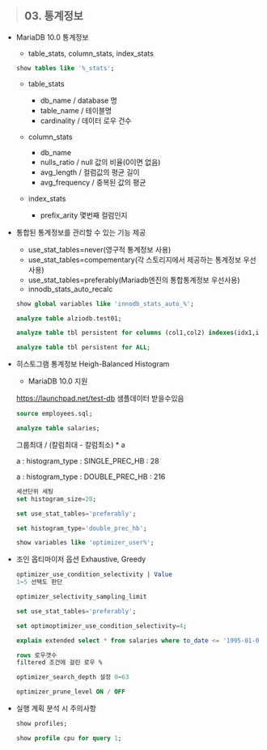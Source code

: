 > ## 03. 통계정보

* MariaDB 10.0 통계정보
    * table_stats, column_stats, index_stats
    ```sql
    show tables like '%_stats';

    ```
    * table_stats
        * db_name     /  database 명
        * table_name  /  테이블명
        * cardinality /  데이터 로우 건수
    
    * column_stats
        * db_name
        * nulls_ratio / null 값의 비율(0이면 없음)
        * avg_length  / 컬럼값의 평균 길이
        * avg_frequency / 중복된 값의 평균
    * index_stats
        * prefix_arity 몇번째 컬럼인지
* 통합된 통계정보를 관리할 수 있는 기능 제공
    * use_stat_tables=never(영구적 통계정보 사용)
    * use_stat_tables=compementary(각 스토리지에서 제공하는 통계정보 우선사용)
    * use_stat_tables=preferably(Mariadb엔진의 통합통계정보 우선사용)
    * innodb_stats_auto_recalc
    ```sql
    show global variables like 'innodb_stats_auto_%';

    analyze table alziodb.test01;

    analyze table tbl persistent for columns (col1,col2) indexes(idx1,idx2);

    analyze table tbl persistent for ALL;
    ```
* 히스토그램 통계정보 Heigh-Balanced Histogram
    * MariaDB 10.0 지원

    https://launchpad.net/test-db 샘플데이터 받을수있음

    ```sql
    source employees.sql;

    analyze table salaries;

    ```
    
    그룹최대 / (칼럼최대 - 칼럼최소) * a

    a : histogram_type : SINGLE_PREC_HB : 28

    a : histogram_type : DOUBLE_PREC_HB : 216

    ```sql
    세션단위 세팅
    set histogram_size=20;

    set use_stat_tables='preferably';

    set histogram_type='double_prec_hb';

    show variables like 'optimizer_user%';
    ```
    
* 조인 옵티마이저 옵션 Exhaustive, Greedy

    ```sql
    optimizer_use_condition_selectivity | Value
    1~5 선택도 판단

    optimizer_selectivity_sampling_limit

    set use_stat_tables='preferably';

    set optimoptimizer_use_condition_selectivity=4;

    explain extended select * from salaries where to_date <= '1995-01-01';

    rows 로우갯수
    filtered 조건에 걸린 로우 %

    optimizer_search_depth 설정 0~63

    optimizer_prune_level ON / OFF
    ```

* 실행 계획 분석 시 주의사항

    ```sql
    show profiles;

    show profile cpu for query 1;
    ```